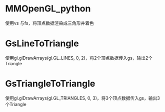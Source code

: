 # MMOpenGL_python

使用vs 与fs，将顶点数据渲染成三角形并着色

# GsLineToTriangle

使用gl.glDrawArrays(gl.GL_LINES, 0, 2)，将2个顶点数据传入gs，输出2个Triangle

# GsTriangleToTriangle

使用gl.glDrawArrays(gl.GL_TRIANGLES, 0, 3)，将3个顶点数据传入gs，输出3个Triangle

